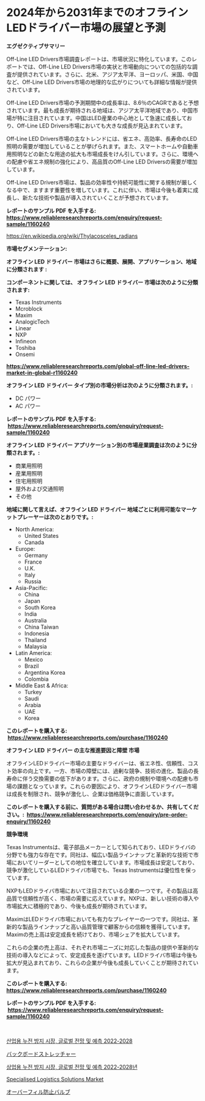 <p><h1>2024年から2031年までのオフラインLEDドライバー市場の展望と予測</h1></p><p><strong>エグゼクティブサマリー</strong></p>
<p><p>Off-Line LED Drivers市場調査レポートは、市場状況に特化しています。このレポートでは、Off-Line LED Drivers市場の実状と市場動向についての包括的な調査が提供されています。さらに、北米、アジア太平洋、ヨーロッパ、米国、中国など、Off-Line LED Drivers市場の地理的な広がりについても詳細な情報が提供されています。</p><p>Off-Line LED Drivers市場の予測期間中の成長率は、8.6％のCAGRであると予想されています。最も成長が期待される地域は、アジア太平洋地域であり、中国市場が特に注目されています。中国はLED産業の中心地として急速に成長しており、Off-Line LED Drivers市場においても大きな成長が見込まれています。</p><p>Off-Line LED Drivers市場の主なトレンドには、省エネ、高効率、長寿命のLED照明の需要が増加していることが挙げられます。また、スマートホームや自動車用照明などの新たな用途の拡大も市場成長をけん引しています。さらに、環境への配慮や省エネ規制の強化により、高品質のOff-Line LED Driversの需要が増加しています。</p><p>Off-Line LED Drivers市場は、製品の効率性や持続可能性に関する規制が厳しくなる中で、ますます重要性を増しています。これに伴い、市場は今後も着実に成長し、新たな技術や製品が導入されていくことが予想されています。</p></p>
<p><strong>レポートのサンプル PDF を入手する: <a href="https://www.reliableresearchreports.com/enquiry/request-sample/1160240">https://www.reliableresearchreports.com/enquiry/request-sample/1160240</a></strong></p>
<p><a href="https://en.wikipedia.org/wiki/Thylacosceles_radians">https://en.wikipedia.org/wiki/Thylacosceles_radians</a></p>
<p><strong>市場セグメンテーション:</strong></p>
<p><strong> オフライン LED ドライバー 市場はさらに概要、展開、アプリケーション、地域に分類されます :</strong></p>
<p><strong>コンポーネントに関しては、 オフライン LED ドライバー 市場は次のように分類されます: &nbsp;</strong></p>
<p><ul><li>Texas Instruments</li><li>Mcroblock</li><li>Maxim</li><li>AnalogicTech</li><li>Linear</li><li>NXP</li><li>Infineon</li><li>Toshiba</li><li>Onsemi</li></ul></p>
<p><strong><a href="https://www.reliableresearchreports.com/global-off-line-led-drivers-market-in-global-r1160240">https://www.reliableresearchreports.com/global-off-line-led-drivers-market-in-global-r1160240</a></strong></p>
<p><strong> オフライン LED ドライバー タイプ別の市場分析は次のように分類されます。:</strong></p>
<p><ul><li>DC パワー</li><li>AC パワー</li></ul></p>
<p><strong>レポートのサンプル PDF を入手する: &nbsp;<a href="https://www.reliableresearchreports.com/enquiry/request-sample/1160240">https://www.reliableresearchreports.com/enquiry/request-sample/1160240</a></strong></p>
<p><strong> オフライン LED ドライバー アプリケーション別の市場産業調査は次のように分類されます。:</strong></p>
<p><ul><li>商業用照明</li><li>産業用照明</li><li>住宅用照明</li><li>屋外および交通照明</li><li>その他</li></ul></p>
<p><strong>地域に関して言えば、オフライン LED ドライバー 地域ごとに利用可能なマーケットプレーヤーは次のとおりです。:</strong></p>
<p><ul>
    <li>
        North America:
        <ul>
            <li>United States</li>
            <li>Canada</li>
        </ul>
    </li>
    <li>
        Europe:
        <ul>
            <li>Germany</li>
            <li>France</li>
            <li>U.K.</li>
            <li>Italy</li>
            <li>Russia</li>
        </ul>
    </li>
    <li>
        Asia-Pacific:
        <ul>
            <li>China</li>
            <li>Japan</li>
            <li>South Korea</li>
            <li>India</li>
            <li>Australia</li>
            <li>China Taiwan</li>
            <li>Indonesia</li>
            <li>Thailand</li>
            <li>Malaysia</li>
        </ul>
    </li>
    <li>
        Latin America:
        <ul>
            <li>Mexico</li>
            <li>Brazil</li>
            <li>Argentina Korea</li>
            <li>Colombia</li>
        </ul>
    </li>
    <li>
        Middle East & Africa:
        <ul>
            <li>Turkey</li>
            <li>Saudi</li>
            <li>Arabia</li>
            <li>UAE</li>
            <li>Korea</li>
        </ul>
    </li>
    </ul></p>
<p><strong>このレポートを購入する: &nbsp;<a href="https://www.reliableresearchreports.com/purchase/1160240">https://www.reliableresearchreports.com/purchase/1160240</a></strong></p>
<p><strong>オフライン LED ドライバー の主な推進要因と障壁 市場</strong></p>
<p><p>オフラインLEDドライバー市場の主要なドライバーは、省エネ性、信頼性、コスト効率の向上です。一方、市場の障壁には、過剰な競争、技術の進化、製品の長寿命に伴う交換需要の低下があります。さらに、政府の規制や環境への配慮も市場の課題となっています。これらの要因により、オフラインLEDドライバー市場は成長を制限され、競争が激化し、企業は価格競争に直面しています。</p></p>
<p><strong>このレポートを購入する前に、質問がある場合は問い合わせるか、共有してください。:&nbsp; <a href="https://www.reliableresearchreports.com/enquiry/pre-order-enquiry/1160240">https://www.reliableresearchreports.com/enquiry/pre-order-enquiry/1160240</a></strong></p>
<p><strong>競争環境</strong></p>
<p><p>Texas Instrumentsは、電子部品メーカーとして知られており、LEDドライバの分野でも強力な存在です。同社は、幅広い製品ラインナップと革新的な技術で市場においてリーダーとしての地位を確立しています。市場成長は安定しており、競争が激化しているLEDドライバ市場でも、Texas Instrumentsは優位性を保っています。</p><p>NXPもLEDドライバ市場において注目されている企業の一つです。その製品は高品質で信頼性が高く、市場の需要に応えています。NXPは、新しい技術の導入や市場拡大に積極的であり、今後も成長が期待されています。</p><p>MaximはLEDドライバ市場においても有力なプレイヤーの一つです。同社は、革新的な製品ラインナップと高い品質管理で顧客からの信頼を獲得しています。Maximの売上高は安定成長を続けており、市場シェアを拡大しています。</p><p>これらの企業の売上高は、それぞれ市場ニーズに対応した製品の提供や革新的な技術の導入などによって、安定成長を遂げています。LEDドライバ市場は今後も拡大が見込まれており、これらの企業が今後も成長していくことが期待されています。</p></p>
<p><strong>このレポートを購入する: &nbsp; <a href="https://www.reliableresearchreports.com/purchase/1160240">https://www.reliableresearchreports.com/purchase/1160240</a></strong></p>
<p><strong>レポートのサンプル PDF を入手する: &nbsp;<a href="https://www.reliableresearchreports.com/enquiry/request-sample/1160240">https://www.reliableresearchreports.com/enquiry/request-sample/1160240</a></strong><strong></strong></p>
<p>&nbsp;</p>
<p><p><a href="https://github.com/Nicolasrown5/Market-Research-Report-List-1/blob/main/6214496130735.md">산업용 누전 방지 시장, 글로벌 전망 및 예측 2022-2028</a></p><p><a href="https://github.com/schmahlson/Market-Research-Report-List-2/blob/main/6109211134045.md">バックボードストレッチャー</a></p><p><a href="https://github.com/shampaakter36/Market-Research-Report-List-1/blob/main/7076138130736.md">상업용 누전 방지 시장, 글로벌 전망 및 예측 2022-2028년</a></p><p><a href="https://github.com/Krdamani25/Market-Research-Report-List-1/blob/main/specialised-logistics-solutions-market.md">Specialised Logistics Solutions Market</a></p><p><a href="https://medium.com/@demarcuskuhlman/%E9%81%8E%E5%85%85%E5%A1%AB%E9%98%B2%E6%AD%A2%E3%83%90%E3%83%AB%E3%83%96%E5%B8%82%E5%A0%B4%E3%81%AE%E5%88%86%E6%9E%90-%E3%82%B0%E3%83%AD%E3%83%BC%E3%83%90%E3%83%AB%E7%94%A3%E6%A5%AD%E3%81%AE%E5%B1%95%E6%9C%9B%E3%81%A8%E4%BA%88%E6%B8%AC-2024%E5%B9%B4%E3%81%8B%E3%82%892031%E5%B9%B4-201ae9c1831d">オーバーフィル防止バルブ</a></p></p>